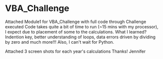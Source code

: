 # VBA_Challenge
Attached Module1 for VBA_Challenge with full code through Challenge executed
  Code takes quite a bit of time to run (~15 mins with my processor), I expect due to placement of some to the calculations.
    What I learned? Indention key, better understanding of loops, data errors driven by dividing by zero and much more!!!
    Also, I can't wait for Python.

Attached 3 screen shots for each year's calculations
Thanks! Jennifer
